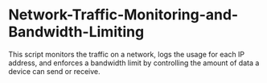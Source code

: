 # Network-Traffic-Monitoring-and-Bandwidth-Limiting
This script monitors the traffic on a network, logs the usage for each IP address, and enforces a bandwidth limit by controlling the amount of data a device can send or receive.
